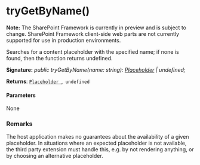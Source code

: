 # tryGetByName()
**Note:** The SharePoint Framework is currently in preview and is subject to change. SharePoint Framework client-side web parts are not currently supported for use in production environments.



Searches for a content placeholder with the specified name; if none is found, then the function returns undefined.

**Signature:** _public tryGetByName(name: string): [Placeholder](../../sp-application-base.api/class/placeholder.md) | undefined;_

**Returns**: [`Placeholder `](../../sp-application-base.api/class/placeholder.md),` undefined`





#### Parameters
None


### Remarks

The host application makes no guarantees about the availability of a given placeholder. In situations where an expected placeholder is not available, the third party extension must handle this, e.g. by not rendering anything, or by choosing an alternative placeholder.

